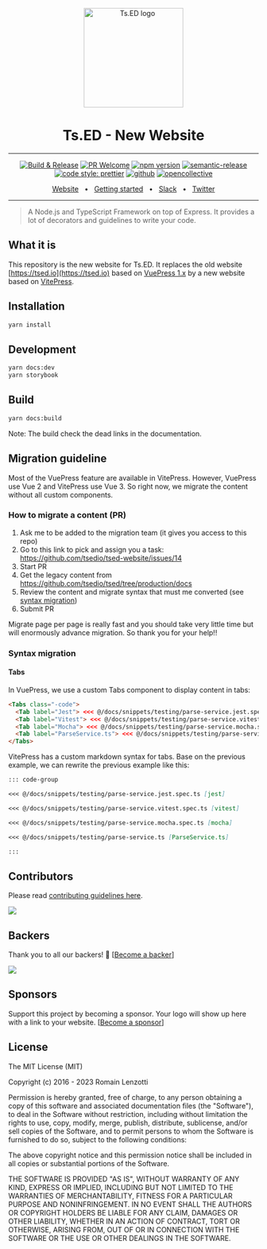 <p style="text-align: center" align="center">
 <a href="https://tsed.io" target="_blank"><img src="https://tsed.io/tsed-og.png" width="200" alt="Ts.ED logo"/></a>
</p>

<div align="center">
   <h1>Ts.ED - New Website</h1>
   <hr />

[![Build & Release](https://github.com/tsedio/tsed/workflows/Build%20&%20Release/badge.svg)](https://github.com/tsedio/tsed/actions?query=workflow%3A%22Build+%26+Release%22)
[![PR Welcome](https://img.shields.io/badge/PRs-welcome-brightgreen.svg)](https://github.com/tsedio/tsed/blob/master/CONTRIBUTING.md)
[![npm version](https://badge.fury.io/js/%40tsed%2Fcommon.svg)](https://badge.fury.io/js/%40tsed%2Fcommon)
[![semantic-release](https://img.shields.io/badge/%20%20%F0%9F%93%A6%F0%9F%9A%80-semantic--release-e10079.svg)](https://github.com/semantic-release/semantic-release)
[![code style: prettier](https://img.shields.io/badge/code_style-prettier-ff69b4.svg?style=flat-square)](https://github.com/prettier/prettier)
[![github](https://img.shields.io/static/v1?label=Github%20sponsor&message=%E2%9D%A4&logo=GitHub&color=%23fe8e86)](https://github.com/sponsors/romakita)
[![opencollective](https://img.shields.io/static/v1?label=OpenCollective%20sponsor&message=%E2%9D%A4&logo=OpenCollective&color=%23fe8e86)](https://opencollective.com/tsed)

</div>

<div align="center">
  <a href="https://tsed.io/">Website</a>
  <span>&nbsp;&nbsp;•&nbsp;&nbsp;</span>
  <a href="https://tsed.io/getting-started/">Getting started</a>
  <span>&nbsp;&nbsp;•&nbsp;&nbsp;</span>
  <a href="https://api.tsed.io/rest/slack/tsedio/tsed">Slack</a>
  <span>&nbsp;&nbsp;•&nbsp;&nbsp;</span>
  <a href="https://twitter.com/TsED_io">Twitter</a>
</div>

<hr />

> A Node.js and TypeScript Framework on top of Express. It provides a lot of decorators and guidelines to write your code.

## What it is

This repository is the new website for Ts.ED. It replaces the old website [https://tsed.io](https://tsed.io) based on [VuePress 1.x](https://vuepress.vuejs.org/) by a new website based on [VitePress](https://vitepress.dev).

## Installation

```sh
yarn install
```

## Development

```sh
yarn docs:dev
yarn storybook
```

## Build

```sh
yarn docs:build
```

Note: The build check the dead links in the documentation.

## Migration guideline

Most of the VuePress feature are available in VitePress. However, VuePress use Vue 2 and VitePress use Vue 3.
So right now, we migrate the content without all custom components.

### How to migrate a content (PR)

1. Ask me to be added to the migration team (it gives you access to this repo)
2. Go to this link to pick and assign you a task: https://github.com/tsedio/tsed-website/issues/14
3. Start PR
4. Get the legacy content from https://github.com/tsedio/tsed/tree/production/docs
5. Review the content and migrate syntax that must me converted (see [syntax migration](#syntax-migration))
6. Submit PR

Migrate page per page is really fast and you should take very little time but will enormously advance migration. So thank you for your help!!

### Syntax migration

#### Tabs

In VuePress, we use a custom Tabs component to display content in tabs:

```html
<Tabs class="-code">
  <Tab label="Jest"> <<< @/docs/snippets/testing/parse-service.jest.spec.ts </Tab>
  <Tab label="Vitest"> <<< @/docs/snippets/testing/parse-service.vitest.spec.ts </Tab>
  <Tab label="Mocha"> <<< @/docs/snippets/testing/parse-service.mocha.spec.ts </Tab>
  <Tab label="ParseService.ts"> <<< @/docs/snippets/testing/parse-service.ts </Tab>
</Tabs>
```

VitePress has a custom markdown syntax for tabs. Base on the previous example, we can rewrite the previous example like this:

```markdown
::: code-group

<<< @/docs/snippets/testing/parse-service.jest.spec.ts [jest]

<<< @/docs/snippets/testing/parse-service.vitest.spec.ts [vitest]

<<< @/docs/snippets/testing/parse-service.mocha.spec.ts [mocha]

<<< @/docs/snippets/testing/parse-service.ts [ParseService.ts]

:::
```

## Contributors

Please read [contributing guidelines here](./CONTRIBUTING.md).

<a href="https://github.com/tsedio/tsed/graphs/contributors"><img src="https://opencollective.com/tsed/contributors.svg?width=890" /></a>

## Backers

Thank you to all our backers! 🙏 [[Become a backer](https://opencollective.com/tsed#backer)]

<a href="https://opencollective.com/tsed#backers" target="_blank"><img src="https://opencollective.com/tsed/tiers/backer.svg?width=890"></a>

## Sponsors

Support this project by becoming a sponsor. Your logo will show up here with a link to your website. [[Become a sponsor](https://opencollective.com/tsed#sponsor)]

## License

The MIT License (MIT)

Copyright (c) 2016 - 2023 Romain Lenzotti

Permission is hereby granted, free of charge, to any person obtaining a copy of this software and associated documentation files (the "Software"), to deal in the Software without restriction, including without limitation the rights to use, copy, modify, merge, publish, distribute, sublicense, and/or sell copies of the Software, and to permit persons to whom the Software is furnished to do so, subject to the following conditions:

The above copyright notice and this permission notice shall be included in all copies or substantial portions of the Software.

THE SOFTWARE IS PROVIDED "AS IS", WITHOUT WARRANTY OF ANY KIND, EXPRESS OR IMPLIED, INCLUDING BUT NOT LIMITED TO THE WARRANTIES OF MERCHANTABILITY, FITNESS FOR A PARTICULAR PURPOSE AND NONINFRINGEMENT. IN NO EVENT SHALL THE AUTHORS OR COPYRIGHT HOLDERS BE LIABLE FOR ANY CLAIM, DAMAGES OR OTHER LIABILITY, WHETHER IN AN ACTION OF CONTRACT, TORT OR OTHERWISE, ARISING FROM, OUT OF OR IN CONNECTION WITH THE SOFTWARE OR THE USE OR OTHER DEALINGS IN THE SOFTWARE.
